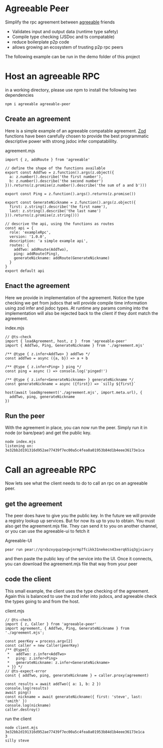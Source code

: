 Agreeable Peer
==============

Simplify the rpc agreement between [agreeable](https://github.com/ryanramage/agreeable) friends

 - Validates input and output data (runtime type safety)
 - Compile type checking (JSDoc and ts compatable)
 - reduce boilerplate p2p code
 - allows growing an ecosystem of trusting p2p rpc peers

The following example can be run in the demo folder of this project

Host an agreeable RPC
=====================

in a working directory, please use npm to install the following two dependencies

```
npm i agreeable agreeable-peer
```

Create an agreement
-------------------

Here is a simple example of an agreeable compatable agreement. [Zod](https://zod.dev/) functions have been carefully chosen to provide the 
best programmatic descriptive power with strong jsdoc infer compatablility. 

agreement.mjs
```
import { z, addRoute } from 'agreeable'

// define the shape of the functions available
export const AddTwo = z.function().args(z.object({
  a: z.number().describe('the first number'),
  b: z.number().describe('the second number')
})).returns(z.promise(z.number().describe('the sum of a and b')))

export const Ping = z.function().args().returns(z.promise())

export const GenerateNickname = z.function().args(z.object({
  first: z.string().describe('the first name'),
  last: z.string().describe('the last name')
})).returns(z.promise(z.string()))

// descrive the api, using the functions as routes
const api = { 
  role: 'exampleRpc', 
  version: '1.0.0',
  description: 'a simple example api',
  routes: {
    addTwo: addRoute(AddTwo),
    ping: addRoute(Ping),
    generateNickname: addRoute(GenerateNickname)
  }
}
export default api 

```

Enact the agreement
-------------------

Here we provide in implementation of the agreement. Notice the type checking we get from jsdocs that will provide compile time
information using zod infer and jsdoc types. At runtime any params coming into the implementation will also be rejected back to the client
if they dont match the agreement.

index.mjs
```
// @ts-check
import { loadAgreement, host, z }  from 'agreeable-peer'
import { AddTwo, Ping, GenerateNickname } from './agreement.mjs'

/** @type { z.infer<AddTwo> } addTwo */
const addTwo = async ({a, b}) => a + b
   
/** @type { z.infer<Ping> } ping */
const ping = async () => console.log('pinged!')

/** @type { z.infer<GenerateNickname> } generateNickname */
const generateNickname = async ({first}) => `silly ${first}`

host(await loadAgreement('./agreement.mjs', import.meta.url), { 
  addTwo, ping, generateNickname 
})

```

Run the peer 
------------

With the agreement in place, you can now run the peer. Simply run it in node (or bare/pear) and get the public key.

```
node index.mjs
listening on: 3e32bb2d191316d952ae77439f7ec00a5c4fea8a01953b84d1b4eee36173e1ca
```

Call an agreeable RPC
=====================

Now lets see what the client needs to do to call an rpc on an agreeable peer.

get the agreement
-----------------

The peer does have to give you the public key. In the future we will provide a registry lookup up services. But for now its up to you to obtain.
You must also get the agreement.mjs file. They can send it to you on another channel, or you can use the agreeable-ui to fetch it

Agreeable-UI

```
pear run pear://qrxbzxyqup1egwjnrmp7fcikk31nekecn43xerq65iq3gjxiaury
```

and then paste the public key of the service into the UI. Once it connects, you can download the agreement.mjs file that way from your peer


code the client
---------------

This small example, the client uses the type checking of the agreement. Again this is balanced to use the zod infer into jsdocs, and agreeable check the types
going to and from the host.


client.mjs
```
// @ts-check
import { z, Caller } from 'agreeable-peer'
import agreement, { AddTwo, Ping, GenerateNickname } from './agreement.mjs';

const peerKey = process.argv[2]
const caller = new Caller(peerKey)
/** @type{{ 
 *   addTwo: z.infer<AddTwo> 
 *   ping: z.infer<Ping>
 *   generateNickname: z.infer<GenerateNickname>
 * }} */
// @ts-expect-error
const { addTwo, ping, generateNickname } = caller.proxy(agreement)

const results = await addTwo({ a: 1, b: 2 })
console.log(results)
await ping()
const nickname = await generateNickname({ first: 'steve', last: 'smith' })
console.log(nickname)
caller.destroy()

```

run the client

```
node client.mjs 3e32bb2d191316d952ae77439f7ec00a5c4fea8a01953b84d1b4eee36173e1ca
3
silly steve
```


